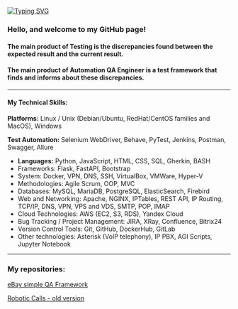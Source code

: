 [![Typing SVG](https://readme-typing-svg.demolab.com?font=Fira+Code&size=24&duration=2000&pause=1000&multiline=true&random=false&width=460&height=68&lines=Sergei+Riabov;Automation+QA+Engineer)](https://git.io/typing-svg)

### Hello, and welcome to my GitHub page!

#### The main product of Testing is the discrepancies found between the expected result and the current result.
#### The main product of Automation QA Engineer is a test framework that finds and informs about these discrepancies.
----------------
#### My Technical Skills:

**Platforms:** Linux / Unix (Debian/Ubuntu, RedHat/CentOS families and MacOS), Windows

**Test Automation:** Selenium WebDriver, Behave, PyTest, Jenkins, Postman, Swagger, Allure

- **Languages:** Python, JavaScript, HTML, CSS, SQL, Gherkin, BASH
- Frameworks: Flask, FastAPI, Bootstrap
- System: Docker, VPN, DNS, SSH, VirtualBox, VMWare, Hyper-V
- Methodologies: Agile Scrum, OOP, MVC
- Databases: MySQL, MariaDB, PostgreSQL, ElasticSearch, Firebird
- Web and Networking: Apache, NGINX, IPTables, REST API, IP Routing, TCP/IP, DNS, VPN, VPS and VDS, SMTP, POP, IMAP
- Cloud Technologies: AWS (EC2, S3, RDS), Yandex Cloud
- Bug Tracking / Project Management: JIRA, XRay, Confluence, Bitrix24
- Version Control Tools: Git, GitHub, DockerHub, GitLab
- Other technologies: Asterisk (VoIP telephony), IP PBX, AGI Scripts, Jupyter Notebook
----------------

### My repositories:

[eBay simple QA Framework](https://github.com/alfatetan/qa_automation_sample_ebay)

[Robotic Calls - old version](https://github.com/alfatetan/robotron)
<!--
**alfatetan/Alfatetan** is a ✨ _special_ ✨ repository because its `README.md` (this file) appears on your GitHub profile.

Here are some ideas to get you started:

- 🔭 I’m currently working on ...
- 🌱 I’m currently learning ...
- 👯 I’m looking to collaborate on ...
- 🤔 I’m looking for help with ...
- 💬 Ask me about ...
- 📫 How to reach me: ...
- 😄 Pronouns: ...
- ⚡ Fun fact: ...
-->
